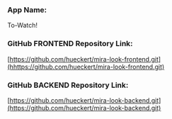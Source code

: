 
### App Name: 
To-Watch!

### GitHub FRONTEND Repository Link:
[https://github.com/hueckert/mira-look-frontend.git](hhttps://github.com/hueckert/mira-look-frontend.git)

### GitHub BACKEND Repository Link:
[https://github.com/hueckert/mira-look-backend.git](https://github.com/hueckert/mira-look-backend.git)
